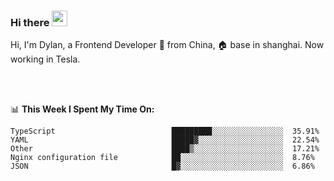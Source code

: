 ### Hi there <img src="https://media.giphy.com/media/hvRJCLFzcasrR4ia7z/giphy.gif" width="25px">

<!-- ![visitors](https://visitor-badge.glitch.me/badge?page_id=dislfyer.dislfyer) -->

Hi, I'm Dylan, a Frontend Developer 🚀 from China, 🏠 base in shanghai. Now working in Tesla.

<br/>
<br/>

📊 **This Week I Spent My Time On:**


<!--START_SECTION:waka-->

```text
TypeScript                          █████████░░░░░░░░░░░░░░░░  35.91%
YAML                                █████▓░░░░░░░░░░░░░░░░░░░  22.54%
Other                               ████▒░░░░░░░░░░░░░░░░░░░░  17.21%
Nginx configuration file            ██░░░░░░░░░░░░░░░░░░░░░░░  8.76%
JSON                                █▓░░░░░░░░░░░░░░░░░░░░░░░  6.86%
```

<!--END_SECTION:waka-->

<!--
**About Me:**
 -->
